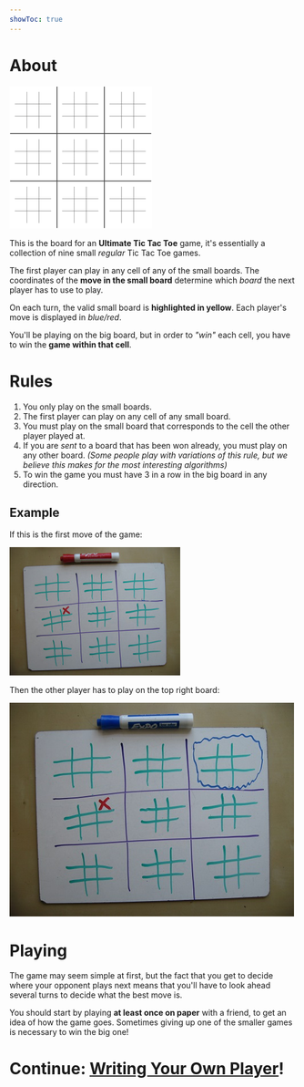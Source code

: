 ```yaml
---
showToc: true
---
```


# About

![Ultimate Tic Tac Toe board, with an animation for some rounds](/assets/uttt.gif)

This is the board for an **Ultimate Tic Tac Toe** game, it's essentially a collection of nine small *regular* Tic Tac Toe games.

The first player can play in any cell of any of the small boards. The coordinates of the **move in the small board** determine which *board* the next player has to use to play.

On each turn, the valid small board is **highlighted in yellow**. Each player's move is displayed in *blue/red*.

You'll be playing on the big board, but in order to *"win"* each cell, you have to win the **game within that cell**.

# Rules

1. You only play on the small boards.
1. The first player can play on any cell of any small board.
1. You must play on the small board that corresponds to the cell the other player played at.
1. If you are *sent* to a board that has been won already, you must play on any other board. *(Some people play with variations of this rule, but we believe this makes for the most interesting algorithms)*
1. To win the game you must have 3 in a row in the big board in any direction.

## Example

If this is the first move of the game:

![Example of a first move](/assets/3-first-move.jpg)

Then the other player has to play on the top right board:

![Board where the next player has to play in](/assets/4-second-move.jpg)

# Playing

The game may seem simple at first, but the fact that you get to decide where your opponent plays next means that you'll have to look ahead several turns to decide what the best move is.

You should start by playing **at least once on paper** with a friend, to get an idea of how the game goes. Sometimes giving up one of the smaller games is necessary to win the big one!

# Continue: [Writing Your Own Player](./writing_player.md)!